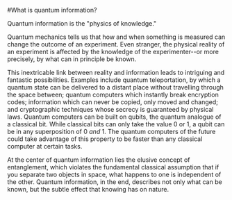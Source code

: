 #What is quantum information?

Quantum information is the "physics of knowledge."

Quantum mechanics tells us that how and when something is measured can change the outcome of an experiment. Even stranger, the physical reality of an experiment is affected by the knowledge of the experimenter--or more precisely, by what can in principle be known. 

This inextricable link between reality and information leads to intriguing and fantastic possibilities. Examples include quantum teleportation, by which a quantum state can be delivered to a distant place without travelling through the space between; quantum computers which instantly break encryption codes; information which can never be copied, only moved and changed; and cryptographic techniques whose secrecy is guaranteed by physical laws. Quantum computers can be built on qubits, the quantum analogue of a classical bit. While classical bits can only take the value 0 or 1, a qubit can be in any superposition of 0 *and* 1. The quantum computers of the future could take advantage of this property to be faster than any classical computer at certain tasks.

At the center of quantum information lies the elusive concept of entanglement, which violates the fundamental classical assumption that if you separate two objects in space, what happens to one is independent of the other. Quantum information, in the end, describes not only what can be known, but the subtle effect that knowing has on nature.